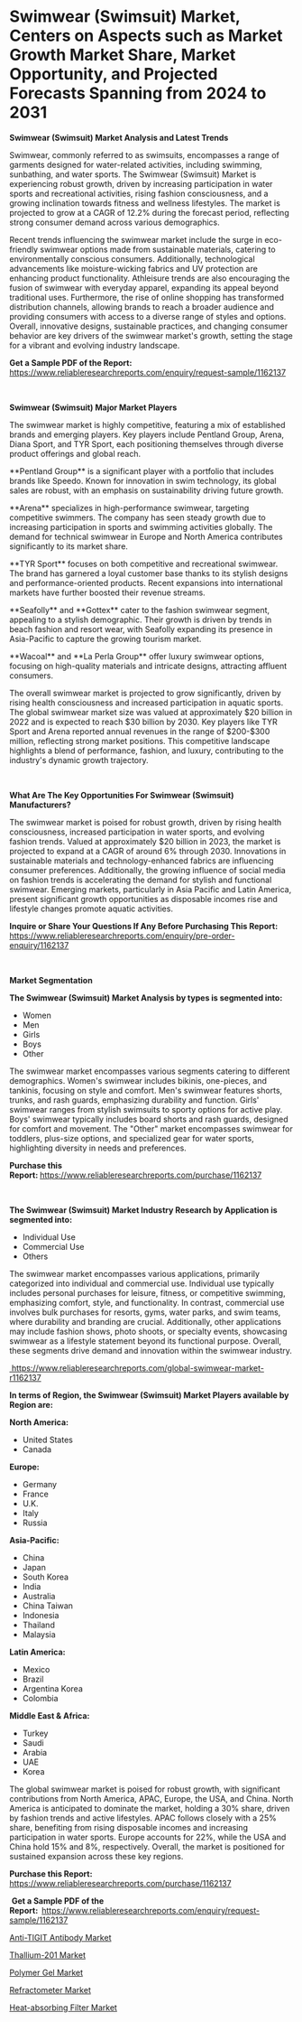<p><h1>Swimwear (Swimsuit) Market, Centers on Aspects such as Market Growth Market Share, Market Opportunity, and Projected Forecasts Spanning from 2024 to 2031</h1></p><p><strong>Swimwear (Swimsuit) Market Analysis and Latest Trends</strong></p>
<p><p>Swimwear, commonly referred to as swimsuits, encompasses a range of garments designed for water-related activities, including swimming, sunbathing, and water sports. The Swimwear (Swimsuit) Market is experiencing robust growth, driven by increasing participation in water sports and recreational activities, rising fashion consciousness, and a growing inclination towards fitness and wellness lifestyles. The market is projected to grow at a CAGR of 12.2% during the forecast period, reflecting strong consumer demand across various demographics.</p><p>Recent trends influencing the swimwear market include the surge in eco-friendly swimwear options made from sustainable materials, catering to environmentally conscious consumers. Additionally, technological advancements like moisture-wicking fabrics and UV protection are enhancing product functionality. Athleisure trends are also encouraging the fusion of swimwear with everyday apparel, expanding its appeal beyond traditional uses. Furthermore, the rise of online shopping has transformed distribution channels, allowing brands to reach a broader audience and providing consumers with access to a diverse range of styles and options. Overall, innovative designs, sustainable practices, and changing consumer behavior are key drivers of the swimwear market's growth, setting the stage for a vibrant and evolving industry landscape.</p></p>
<p><strong>Get a Sample PDF of the Report:&nbsp;</strong> <a href="https://www.reliableresearchreports.com/enquiry/request-sample/1162137?utm_campaign=5&utm_medium=2&utm_source=Github&utm_content=ia&utm_term=03102024&utm_id=swimwear-swimsuit">https://www.reliableresearchreports.com/enquiry/request-sample/1162137</a></p>
<p>&nbsp;</p>
<p><strong>Swimwear (Swimsuit) Major Market Players</strong></p>
<p><p>The swimwear market is highly competitive, featuring a mix of established brands and emerging players. Key players include Pentland Group, Arena, Diana Sport, and TYR Sport, each positioning themselves through diverse product offerings and global reach.</p><p>**Pentland Group** is a significant player with a portfolio that includes brands like Speedo. Known for innovation in swim technology, its global sales are robust, with an emphasis on sustainability driving future growth.</p><p>**Arena** specializes in high-performance swimwear, targeting competitive swimmers. The company has seen steady growth due to increasing participation in sports and swimming activities globally. The demand for technical swimwear in Europe and North America contributes significantly to its market share.</p><p>**TYR Sport** focuses on both competitive and recreational swimwear. The brand has garnered a loyal customer base thanks to its stylish designs and performance-oriented products. Recent expansions into international markets have further boosted their revenue streams.</p><p>**Seafolly** and **Gottex** cater to the fashion swimwear segment, appealing to a stylish demographic. Their growth is driven by trends in beach fashion and resort wear, with Seafolly expanding its presence in Asia-Pacific to capture the growing tourism market.</p><p>**Wacoal** and **La Perla Group** offer luxury swimwear options, focusing on high-quality materials and intricate designs, attracting affluent consumers.</p><p>The overall swimwear market is projected to grow significantly, driven by rising health consciousness and increased participation in aquatic sports. The global swimwear market size was valued at approximately $20 billion in 2022 and is expected to reach $30 billion by 2030. Key players like TYR Sport and Arena reported annual revenues in the range of $200-$300 million, reflecting strong market positions. This competitive landscape highlights a blend of performance, fashion, and luxury, contributing to the industry's dynamic growth trajectory.</p></p>
<p>&nbsp;</p>
<p><strong>What Are The Key Opportunities For Swimwear (Swimsuit) Manufacturers?</strong></p>
<p><p>The swimwear market is poised for robust growth, driven by rising health consciousness, increased participation in water sports, and evolving fashion trends. Valued at approximately $20 billion in 2023, the market is projected to expand at a CAGR of around 6% through 2030. Innovations in sustainable materials and technology-enhanced fabrics are influencing consumer preferences. Additionally, the growing influence of social media on fashion trends is accelerating the demand for stylish and functional swimwear. Emerging markets, particularly in Asia Pacific and Latin America, present significant growth opportunities as disposable incomes rise and lifestyle changes promote aquatic activities.</p></p>
<p><strong>Inquire or Share Your Questions If Any Before Purchasing This Report:</strong> <a href="https://www.reliableresearchreports.com/enquiry/pre-order-enquiry/1162137?utm_campaign=5&utm_medium=2&utm_source=Github&utm_content=ia&utm_term=03102024&utm_id=swimwear-swimsuit">https://www.reliableresearchreports.com/enquiry/pre-order-enquiry/1162137</a></p>
<p>&nbsp;</p>
<p><strong>Market Segmentation</strong></p>
<p><strong>The Swimwear (Swimsuit) Market Analysis by types is segmented into:</strong></p>
<p><ul><li>Women</li><li>Men</li><li>Girls</li><li>Boys</li><li>Other</li></ul></p>
<p><p>The swimwear market encompasses various segments catering to different demographics. Women's swimwear includes bikinis, one-pieces, and tankinis, focusing on style and comfort. Men's swimwear features shorts, trunks, and rash guards, emphasizing durability and function. Girls' swimwear ranges from stylish swimsuits to sporty options for active play. Boys' swimwear typically includes board shorts and rash guards, designed for comfort and movement. The "Other" market encompasses swimwear for toddlers, plus-size options, and specialized gear for water sports, highlighting diversity in needs and preferences.</p></p>
<p><strong>Purchase this Report:&nbsp;</strong><a href="https://www.reliableresearchreports.com/purchase/1162137?utm_campaign=5&utm_medium=2&utm_source=Github&utm_content=ia&utm_term=03102024&utm_id=swimwear-swimsuit">https://www.reliableresearchreports.com/purchase/1162137</a></p>
<p>&nbsp;</p>
<p><strong>The Swimwear (Swimsuit) Market Industry Research by Application is segmented into:</strong></p>
<p><ul><li>Individual Use</li><li>Commercial Use</li><li>Others</li></ul></p>
<p><p>The swimwear market encompasses various applications, primarily categorized into individual and commercial use. Individual use typically includes personal purchases for leisure, fitness, or competitive swimming, emphasizing comfort, style, and functionality. In contrast, commercial use involves bulk purchases for resorts, gyms, water parks, and swim teams, where durability and branding are crucial. Additionally, other applications may include fashion shows, photo shoots, or specialty events, showcasing swimwear as a lifestyle statement beyond its functional purpose. Overall, these segments drive demand and innovation within the swimwear industry.</p></p>
<p><a href="https://www.reliableresearchreports.com/global-swimwear-market-r1162137?utm_campaign=5&utm_medium=2&utm_source=Github&utm_content=ia&utm_term=03102024&utm_id=swimwear-swimsuit">&nbsp;https://www.reliableresearchreports.com/global-swimwear-market-r1162137</a></p>
<p><strong>In terms of Region, the Swimwear (Swimsuit) Market Players available by Region are:</strong></p>
<p>
    <p> <strong> North America: </strong>
        <ul>
            <li>United States</li>
            <li>Canada</li>
        </ul>
        </p> 
    <p> <strong> Europe: </strong>
        <ul>
            <li>Germany</li>
            <li>France</li>
            <li>U.K.</li>
            <li>Italy</li>
            <li>Russia</li>
        </ul>
        </p> 
    <p> <strong> Asia-Pacific: </strong>
        <ul>
            <li>China</li>
            <li>Japan</li>
            <li>South Korea</li>
            <li>India</li>
            <li>Australia</li>
            <li>China Taiwan</li>
            <li>Indonesia</li>
            <li>Thailand</li>
            <li>Malaysia</li>
        </ul>
        </p> 
    <p> <strong> Latin America: </strong>
        <ul>
            <li>Mexico</li>
            <li>Brazil</li>
            <li>Argentina Korea</li>
            <li>Colombia</li>
        </ul>
        </p> 
    <p> <strong> Middle East & Africa: </strong>
        <ul>
            <li>Turkey</li>
            <li>Saudi</li>
            <li>Arabia</li>
            <li>UAE</li>
            <li>Korea</li>
        </ul>
    </p>
    </p>
<p><p>The global swimwear market is poised for robust growth, with significant contributions from North America, APAC, Europe, the USA, and China. North America is anticipated to dominate the market, holding a 30% share, driven by fashion trends and active lifestyles. APAC follows closely with a 25% share, benefiting from rising disposable incomes and increasing participation in water sports. Europe accounts for 22%, while the USA and China hold 15% and 8%, respectively. Overall, the market is positioned for sustained expansion across these key regions.</p></p>
<p><strong>Purchase this Report: </strong><a href="https://www.reliableresearchreports.com/purchase/1162137?utm_campaign=5&utm_medium=2&utm_source=Github&utm_content=ia&utm_term=03102024&utm_id=swimwear-swimsuit">https://www.reliableresearchreports.com/purchase/1162137</a></p>
<p>&nbsp;<strong>Get a Sample PDF of the Report:&nbsp;&nbsp;</strong><a href="https://www.reliableresearchreports.com/enquiry/request-sample/1162137?utm_campaign=5&utm_medium=2&utm_source=Github&utm_content=ia&utm_term=03102024&utm_id=swimwear-swimsuit">https://www.reliableresearchreports.com/enquiry/request-sample/1162137</a></p>
<p><strong></strong></p>
<p><p><a href="https://issuu.com/reportprime-2/docs/anti-tigit-antibody-market-size-203_271c4c1b8cb52a?utm_campaign=5&utm_medium=2&utm_source=Github&utm_content=ia&utm_term=03102024&utm_id=swimwear-swimsuit">Anti-TIGIT Antibody Market</a></p><p><a href="https://issuu.com/reportprime-2/docs/thallium-201-market-size-2030.pptx_57b128f476213b?utm_campaign=5&utm_medium=2&utm_source=Github&utm_content=ia&utm_term=03102024&utm_id=swimwear-swimsuit">Thallium-201 Market</a></p><p><a href="https://www.linkedin.com/pulse/future-innovation-global-polymer-gel-market-growth-opportunities-dlste?utm_campaign=5&utm_medium=2&utm_source=Github&utm_content=ia&utm_term=03102024&utm_id=swimwear-swimsuit">Polymer Gel Market</a></p><p><a href="https://www.linkedin.com/pulse/refractometer-industry-forecast-market-shifts-strategic-nnyze?trackingId=Err8tCKCQ9%2BnZIUBtIeXVg%3D%3D&utm_campaign=5&utm_medium=2&utm_source=Github&utm_content=ia&utm_term=03102024&utm_id=swimwear-swimsuit">Refractometer Market</a></p><p><a href="https://github.com/NargisHussain75/Market-Research-Report-List-1/blob/main/heat-absorbing-filter-market.md?utm_campaign=5&utm_medium=2&utm_source=Github&utm_content=ia&utm_term=03102024&utm_id=swimwear-swimsuit">Heat-absorbing Filter Market</a></p></p>